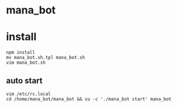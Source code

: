 mana_bot
=======

# install
```
npm install
mv mana_bot.sh.tpl mana_bot.sh
vim mana_bot.sh
```

## auto start
```
vim /etc/rc.local
cd /home/mana_bot/mana_bot && su -c './mana_bot start' mana_bot
```


